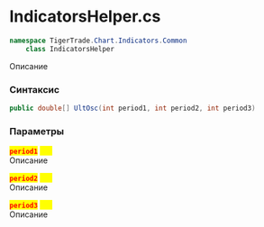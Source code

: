 
# IndicatorsHelper.cs
```csharp
namespace TigerTrade.Chart.Indicators.Common  
    class IndicatorsHelper
```

Описание

### Синтаксис
```csharp
public double[] UltOsc(int period1, int period2, int period3)
```

### Параметры
<mark style="color:red;">**`period1`**</mark> <mark style="color:yellow;">`int`</mark>  
 Описание  
  
<mark style="color:red;">**`period2`**</mark> <mark style="color:yellow;">`int`</mark>  
 Описание  
  
<mark style="color:red;">**`period3`**</mark> <mark style="color:yellow;">`int`</mark>  
 Описание  
  

                    
                    